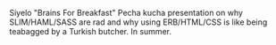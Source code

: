 Siyelo "Brains For Breakfast" Pecha kucha presentation on why SLIM/HAML/SASS are rad and why using ERB/HTML/CSS is like being teabagged by a Turkish butcher. In summer.
